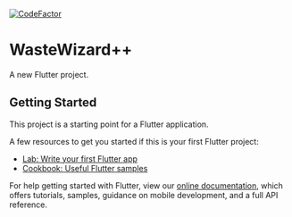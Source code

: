 [![CodeFactor](https://www.codefactor.io/repository/github/pane2004/myapp/badge)](https://www.codefactor.io/repository/github/pane2004/myapp)
# WasteWizard++

A new Flutter project.

## Getting Started

This project is a starting point for a Flutter application.

A few resources to get you started if this is your first Flutter project:

- [Lab: Write your first Flutter app](https://flutter.dev/docs/get-started/codelab)
- [Cookbook: Useful Flutter samples](https://flutter.dev/docs/cookbook)

For help getting started with Flutter, view our
[online documentation](https://flutter.dev/docs), which offers tutorials,
samples, guidance on mobile development, and a full API reference.
